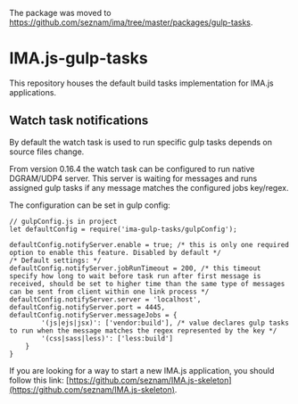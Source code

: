 The package was moved to https://github.com/seznam/ima/tree/master/packages/gulp-tasks.

# IMA.js-gulp-tasks

This repository houses the default build tasks implementation for IMA.js
applications.

## Watch task notifications

By default the watch task is used to run specific gulp tasks depends on source files change.

From version 0.16.4 the watch task can be configured to run native DGRAM/UDP4 server. This server is waiting for messages and runs assigned gulp tasks if any message matches the configured jobs key/regex.

The configuration can be set in gulp config:

```
// gulpConfig.js in project
let defaultConfig = require('ima-gulp-tasks/gulpConfig');

defaultConfig.notifyServer.enable = true; /* this is only one required option to enable this feature. Disabled by default */
/* Default settings: */
defaultConfig.notifyServer.jobRunTimeout = 200, /* this timeout specify how long to wait before task run after first message is received, should be set to higher time than the same type of messages can be sent from client within one link process */
defaultConfig.notifyServer.server = 'localhost',
defaultConfig.notifyServer.port = 4445,
defaultConfig.notifyServer.messageJobs = {
        '(js|ejs|jsx)': ['vendor:build'], /* value declares gulp tasks to run when the message matches the regex represented by the key */
        '(css|sass|less)': ['less:build']
    }
}
```

If you are looking for a way to start a new IMA.js application, you should
follow this link:
[https://github.com/seznam/IMA.js-skeleton](https://github.com/seznam/IMA.js-skeleton).
